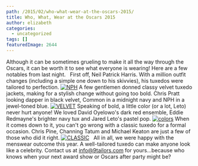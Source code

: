 ```yaml
---
path: /2015/02/who-what-wear-at-the-oscars-2015/
title: Who, What, Wear at the Oscars 2015
author: elizabeth
categories: 
  - uncategorized
tags: []
featuredImage: 2644
---
```

Although it can be sometimes grueling to make it all the way through the Oscars, it can be worth it to see what everyone is wearing! Here are a few notables from last night.   First off, Neil Patrick Harris. With a million outfit changes (including a simple one down to his skivvies), his tuxedos were tailored to perfection. [![NPH](http://blog.9tailors.com/uploads/NPH.jpg)](http://blog.9tailors.com/uploads/NPH.jpg) A few gentlemen donned classy velvet tuxedo jackets, making for a stylish change without going too bold. Chris Pratt looking dapper in black velvet, Common in a midnight navy and NPH in a jewel-toned blue. [![VELVET](http://blog.9tailors.com/uploads/VELVET1.jpg)](http://blog.9tailors.com/uploads/VELVET1.jpg) Speaking of bold, a little color (or a lot, Leto) never hurt anyone! We loved David Oyelowo's dark red ensemble, Eddie Redmayne's brighter navy tux and Jared Leto's pastel pop. [![colors](http://blog.9tailors.com/uploads/colors.jpg)](http://blog.9tailors.com/uploads/CLASSIC.jpg) When it comes down to it, you can't go wrong with a classic tuxedo for a formal occasion. Chris Pine, Channing Tatum and Michael Keaton are just a few of those who did it right. [![CLASSIC](http://blog.9tailors.com/uploads/CLASSIC.jpg)](http://blog.9tailors.com/uploads/CLASSIC.jpg)   All in all, we were happy with the menswear outcome this year. A well-tailored tuxedo can make anyone look like a celebrity. Contact us at [info@9tailors.com](info@9tailors.com) for yours...because who knows when your next award show or Oscars after party might be?